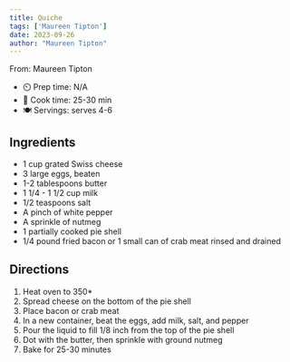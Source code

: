 ```yaml
---
title: Quiche
tags: ['Maureen Tipton']
date: 2023-09-26
author: "Maureen Tipton"
---
```

From: Maureen Tipton

- ⏲️ Prep time: N/A
- 🍳 Cook time: 25-30 min
- 🍽️ Servings: serves 4-6

## Ingredients

- 1 cup grated Swiss cheese
- 3 large eggs, beaten
- 1-2 tablespoons butter
- 1 1/4 - 1 1/2 cup milk
- 1/2 teaspoons salt
- A pinch of white pepper
- A sprinkle of nutmeg
- 1 partially cooked pie shell
- 1/4 pound fried bacon or 1 small can of crab meat rinsed and drained

## Directions

1. Heat oven to 350*
2. Spread cheese on the bottom of the pie shell
3. Place bacon or crab meat
4. In a new container, beat the eggs, add milk, salt, and pepper
5. Pour the liquid to fill 1/8 inch from the top of the pie shell
6. Dot with the butter, then sprinkle with ground nutmeg
7. Bake for 25-30 minutes
